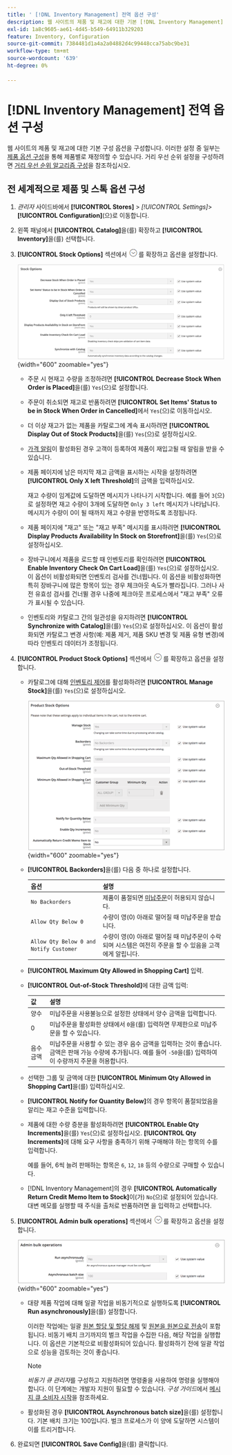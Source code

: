 ```yaml
---
title: ' [!DNL Inventory Management] 전역 옵션 구성'
description: 웹 사이트의 제품 및 재고에 대한 기본 [!DNL Inventory Management] 구성 옵션을 구성하는 방법에 대해 알아봅니다.
exl-id: 1a8c9605-ae61-4d45-b549-64911b329203
feature: Inventory, Configuration
source-git-commit: 7384481d1a4a2a04882d4c99448cca75abc9be31
workflow-type: tm+mt
source-wordcount: '639'
ht-degree: 0%

---
```


# [!DNL Inventory Management] 전역 옵션 구성

웹 사이트의 제품 및 재고에 대한 기본 구성 옵션을 구성합니다. 이러한 설정 중 일부는 [제품 옵션 구성](product-options.md)을 통해 제품별로 재정의할 수 있습니다. 거리 우선 순위 설정을 구성하려면 [거리 우선 순위 알고리즘 구성](distance-priority-algorithm.md)을 참조하십시오.

## 전 세계적으로 제품 및 스톡 옵션 구성

1. _관리자_ 사이드바에서 **[!UICONTROL Stores]** > _[!UICONTROL Settings]_>**[!UICONTROL Configuration]**(으)로 이동합니다.

1. 왼쪽 패널에서 **[!UICONTROL Catalog]**&#x200B;을(를) 확장하고 **[!UICONTROL Inventory]**&#x200B;을(를) 선택합니다.

1. **[!UICONTROL Stock Options]** 섹션에서 ![확장 선택기](../assets/icon-display-expand.png)를 확장하고 옵션을 설정합니다.

   ![재고 옵션](assets/config-catalog-inventory-stock-options.png){width="600" zoomable="yes"}

   - 주문 시 현재고 수량을 조정하려면 **[!UICONTROL Decrease Stock When Order is Placed]**&#x200B;을(를) `Yes`(으)로 설정합니다.

   - 주문이 취소되면 재고로 반품하려면 **[!UICONTROL Set Items' Status to be in Stock When Order in Cancelled]**&#x200B;에서 `Yes`(으)로 이동하십시오.

   - 더 이상 재고가 없는 제품을 카탈로그에 계속 표시하려면 **[!UICONTROL Display Out of Stock Products]**&#x200B;을(를) `Yes`(으)로 설정하십시오.

   - [가격 알림](alert-setup.md)이 활성화된 경우 고객이 등록하여 제품이 재입고될 때 알림을 받을 수 있습니다.

   - 제품 페이지에 남은 마지막 재고 금액을 표시하는 시작을 설정하려면 **[!UICONTROL Only X left Threshold]**&#x200B;의 금액을 입력하십시오.

     재고 수량이 임계값에 도달하면 메시지가 나타나기 시작합니다. 예를 들어 `3`(으)로 설정하면 재고 수량이 3개에 도달하면 `Only 3 left` 메시지가 나타납니다. 메시지가 수량이 0이 될 때까지 재고 수량을 반영하도록 조정됩니다.

   - 제품 페이지에 &quot;재고&quot; 또는 &quot;재고 부족&quot; 메시지를 표시하려면 **[!UICONTROL Display Products Availability In Stock on Storefront]**&#x200B;을(를) `Yes`(으)로 설정하십시오.

   - 장바구니에서 제품을 로드할 때 인벤토리를 확인하려면 **[!UICONTROL Enable Inventory Check On Cart Load]**&#x200B;을(를) `Yes`(으)로 설정하십시오. 이 옵션이 비활성화되면 인벤토리 검사를 건너뜁니다. 이 옵션을 비활성화하면 특히 장바구니에 많은 항목이 있는 경우 체크아웃 속도가 빨라집니다. 그러나 사전 유효성 검사를 건너뛸 경우 나중에 체크아웃 프로세스에서 &quot;재고 부족&quot; 오류가 표시될 수 있습니다.

   - 인벤토리와 카탈로그 간의 일관성을 유지하려면 **[!UICONTROL Synchronize with Catalog]**&#x200B;을(를) `Yes`(으)로 설정하십시오. 이 옵션이 활성화되면 카탈로그 변경 사항(예: 제품 제거, 제품 SKU 변경 및 제품 유형 변경)에 따라 인벤토리 데이터가 조정됩니다.

1. **[!UICONTROL Product Stock Options]** 섹션에서 ![확장 선택기](../assets/icon-display-expand.png)를 확장하고 옵션을 설정합니다.

   - 카탈로그에 대해 [인벤토리 제어](enable.md)를 활성화하려면 **[!UICONTROL Manage Stock]**&#x200B;을(를) `Yes`(으)로 설정하십시오.

     ![제품 재고 옵션](assets/config-catalog-inventory-product-stock-options.png){width="600" zoomable="yes"}

   - **[!UICONTROL Backorders]**&#x200B;을(를) 다음 중 하나로 설정합니다.

     | 옵션 | 설명 |
     | ----- | ----- |
     | `No Backorders` | 제품이 품절되면 [미납주문](backorders.md)이 허용되지 않습니다. |
     | `Allow Qty Below 0` | 수량이 영(0) 아래로 떨어질 때 미납주문을 받습니다. |
     | `Allow Qty Below 0 and Notify Customer` | 수량이 영(0) 아래로 떨어질 때 미납주문이 수락되며 시스템은 여전히 주문을 할 수 있음을 고객에게 알립니다. |

   - **[!UICONTROL Maximum Qty Allowed in Shopping Cart]** 입력.

   - **[!UICONTROL Out-of-Stock Threshold]**&#x200B;에 대한 금액 입력:

     | 값 | 설명 |
     | ----- |-----|
     | 양수 | 미납주문을 사용불능으로 설정한 상태에서 양수 금액을 입력합니다. |
     | 0 | 미납주문을 활성화한 상태에서 `0`을(를) 입력하면 무제한으로 미납주문을 할 수 있습니다. |
     | 음수 금액 | 미납주문을 사용할 수 있는 경우 음수 금액을 입력하는 것이 좋습니다. 금액은 판매 가능 수량에 추가됩니다. 예를 들어 `-50`을(를) 입력하여 이 수량까지 주문을 허용합니다. |

   - 선택한 그룹 및 금액에 대한 **[!UICONTROL Minimum Qty Allowed in Shopping Cart]**&#x200B;을(를) 입력하십시오.

   - **[!UICONTROL Notify for Quantity Below]**&#x200B;의 경우 항목이 품절되었음을 알리는 재고 수준을 입력합니다.

   - 제품에 대한 수량 증분을 활성화하려면 **[!UICONTROL Enable Qty Increments]**&#x200B;을(를) `Yes`(으)로 설정하십시오. **[!UICONTROL Qty Increments]**&#x200B;에 대해 요구 사항을 충족하기 위해 구매해야 하는 항목의 수를 입력합니다.

     예를 들어, 6씩 늘려 판매하는 항목은 `6`, `12`, `18` 등의 수량으로 구매할 수 있습니다.

   - [!DNL Inventory Management]의 경우 **[!UICONTROL Automatically Return Credit Memo Item to Stock]**&#x200B;이(가) `No`(으)로 설정되어 있습니다. 대변 메모를 실행할 때 주식을 출처로 반품하려면 을 입력하고 선택합니다.

1. **[!UICONTROL Admin bulk operations]** 섹션에서 ![확장 선택기](../assets/icon-display-expand.png)를 확장하고 옵션을 설정합니다.

   ![관리 일괄 작업](assets/config-catalog-inventory-admin-bulk-operations.png){width="600" zoomable="yes"}

   - 대량 제품 작업에 대해 일괄 작업을 비동기적으로 실행하도록 **[!UICONTROL Run asynchronously]**&#x200B;을(를) 설정합니다.

     이러한 작업에는 일괄 [원본 할당 및 할당 해제](bulk-assignment.md) 및 [원본을 원본으로 전송](inventory-transfer.md)이 포함됩니다. 비동기 배치 크기까지의 벌크 작업을 수집한 다음, 해당 작업을 실행합니다. 이 옵션은 기본적으로 비활성화되어 있습니다. 활성화하기 전에 일괄 작업으로 성능을 검토하는 것이 좋습니다.

     >[!NOTE]
     >
     >_비동기 큐 관리자_&#x200B;를 구성하고 지원하려면 명령줄을 사용하여 명령을 실행해야 합니다. 이 단계에는 개발자 지원이 필요할 수 있습니다. _구성 가이드_&#x200B;에서 [메시지 큐 소비자 시작](https://experienceleague.adobe.com/docs/commerce-operations/configuration-guide/cli/start-message-queues.html?lang=ko)을 참조하세요.

   - 활성화된 경우 **[!UICONTROL Asynchronous batch size]**&#x200B;을(를) 설정합니다. 기본 배치 크기는 100입니다. 벌크 프로세스가 이 양에 도달하면 시스템이 이를 트리거합니다.

1. 완료되면 **[!UICONTROL Save Config]**&#x200B;을(를) 클릭합니다.
